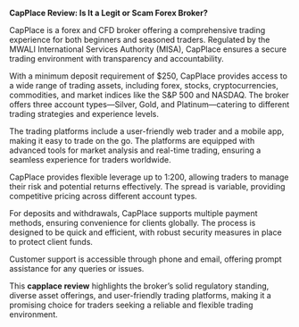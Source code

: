 **CapPlace Review: Is It a Legit or Scam Forex Broker?**

CapPlace is a forex and CFD broker offering a comprehensive trading experience for both beginners and seasoned traders. Regulated by the MWALI International Services Authority (MISA), CapPlace ensures a secure trading environment with transparency and accountability.

With a minimum deposit requirement of $250, CapPlace provides access to a wide range of trading assets, including forex, stocks, cryptocurrencies, commodities, and market indices like the S&P 500 and NASDAQ. The broker offers three account types—Silver, Gold, and Platinum—catering to different trading strategies and experience levels.

The trading platforms include a user-friendly web trader and a mobile app, making it easy to trade on the go. The platforms are equipped with advanced tools for market analysis and real-time trading, ensuring a seamless experience for traders worldwide.

CapPlace provides flexible leverage up to 1:200, allowing traders to manage their risk and potential returns effectively. The spread is variable, providing competitive pricing across different account types.

For deposits and withdrawals, CapPlace supports multiple payment methods, ensuring convenience for clients globally. The process is designed to be quick and efficient, with robust security measures in place to protect client funds.

Customer support is accessible through phone and email, offering prompt assistance for any queries or issues.

This **capplace review** highlights the broker’s solid regulatory standing, diverse asset offerings, and user-friendly trading platforms, making it a promising choice for traders seeking a reliable and flexible trading environment.
